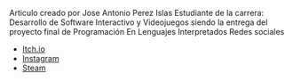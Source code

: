  Articulo creado por Jose Antonio Perez Islas 
 Estudiante de la carrera: Desarrollo de Software Interactivo y Videojuegos
 siendo la entrega del proyecto final de Programación En Lenguajes Interpretados
Redes sociales 
- [Itch.io](https://jern-armen.itch.io)
- [Instagram ](https://www.instagram.com/antonioperez7348/)
- [Steam](https://steamcommunity.com/profiles/76561199031479814/)
